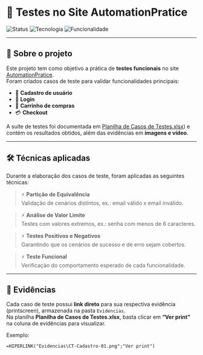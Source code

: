 # 🎯 Testes no Site AutomationPratice

![Status](https://img.shields.io/badge/Status-Concluído-brightgreen)
![Tecnologia](https://img.shields.io/badge/Tecnologia-Manual%20QA-blue)
![Funcionalidade](https://img.shields.io/badge/Funcionalidades-Cadastro%2C%20Login%2C%20Carrinho%2C%20Checkout-orange)

---

## 📌 Sobre o projeto

Este projeto tem como objetivo a prática de **testes funcionais** no site [AutomationPratice](http://automationpractice.com.br).  
Foram criados casos de teste para validar funcionalidades principais:

- 📝 **Cadastro de usuário**  
- 🔑 **Login**  
- 🛒 **Carrinho de compras**  
- 💳 **Checkout**  

A suíte de testes foi documentada em [Planilha de Casos de Testes.xlsx](Planilha%20de%20Casos%20de%20Testes.xlsx)) e contém os resultados obtidos, além das evidências em **imagens e vídeo**.

---

## 🛠 Técnicas aplicadas

Durante a elaboração dos casos de teste, foram aplicadas as seguintes técnicas:

> ⚡ **Partição de Equivalência**  
> Validação de cenários distintos, ex.: email válido x email inválido.

> ⚡ **Análise de Valor Limite**  
> Testes com valores extremos, ex.: senha com menos de 6 caracteres.

> ⚡ **Testes Positivos e Negativos**  
> Garantindo que os cenários de sucesso e de erro sejam cobertos.

> ⚡ **Teste Funcional**  
> Verificação do comportamento esperado de cada funcionalidade.

---

## 📂 Evidências

Cada caso de teste possui **link direto** para sua respectiva evidência (printscreen), armazenada na pasta `Evidencias`.  
Na planilha **Planilha de Casos de Testes.xlsx**, basta clicar em **“Ver print”** na coluna de evidências para visualizar.  

Exemplo:  
```excel
=HIPERLINK("Evidencias\CT-Cadastro-01.png";"Ver print")
